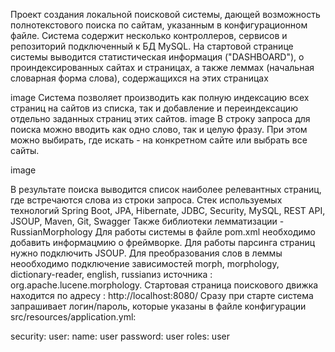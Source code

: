Проект создания локальной поисковой системы, дающей возможность полнотекстового поиска по сайтам, указанным в конфигурационном файле. Система содержит несколько контроллеров, сервисов и репозиторий подключенный к БД MySQL.
На стартовой странице системы выводится статистическая информация ("DASHBOARD"), о проиндексированных сайтах и страницах, а также леммах (начальная словарная форма слова), содержащихся на этих страницах

image Система позволяет производить как полную индексацию всех страниц на сайтов из списка, так и добавление и переиндексацию отдельно заданных страниц этих сайтов.
image
В строку запроса для поиска можно вводить как одно слово, так и целую фразу. При этом можно выбирать, где искать - на конкретном сайте или выбрать все сайты.

image

В результате поиска выводится список наиболее релевантных страниц, где встречаются слова из строки запроса.
Стек используемых технологий
Spring Boot, JPA, Hibernate, JDBC, Security, MySQL, REST API, JSOUP, Maven, Git, Swagger
Также библиотеки лемматизации - RussianMorphology
Для работы системы в файле pom.xml необходимо добавить информацмию о фреймворке.
Для работы парсинга страниц нужно подключить JSOUP.
Для преобразования слов в леммы неообходимо подключение зависимостей morph, morphology, dictionary-reader, english, russianиз источника : org.apache.lucene.morphology.
Стартовая страница поискового движка находится по адресу : http://localhost:8080/
Сразу при старте система запрашивает логин/пароль, которые указаны в файле конфигурации src/resources/application.yml:

 security:
    user:
      name: user
      password: user
      roles: user


